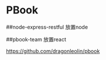 # PBook

##node-express-restful 放置node

##pbook-team 放置react

https://github.com/dragonleolin/pbook

